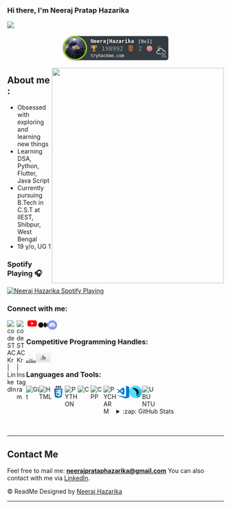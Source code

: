 ### Hi there, I'm Neeraj Pratap Hazarika 
<p align="left"> <img src="https://komarev.com/ghpvc/?username=NeerajHazarika&label=Profile%20views&color=0e75b6&style=flat" /> </p>
<p align="center"> <img src="https://github.com/NeerajHazarika/NeerajHazarika/blob/main/github%20readme/tryhackme%20profile.png" alt="TryHackMe" /> </p>

<img align='right' src='https://github.com/NeerajHazarika/NeerajHazarika/blob/main/github%20readme/20210129_142350.gif' width='400' height="500">

## About me :

-  Obsessed with exploring and learning new things
-  Learning DSA, Python, Flutter, Java Script
-  Currently pursuing B.Tech in C.S.T at IIEST, Shibpur, West Bengal
-  19 y/o, UG 1

### Spotify Playing 🎧

[<img src="https://now-playing-codeSTACKr.vercel.app/api/spotify-playing" alt="Neeraj Hazarika Spotify Playing" width="350" />](https://open.spotify.com/user/npn02zhsn7pnuw4x7bxcemda)

### Connect with me:

[<img align="left" alt="codeSTACKr | LinkedIn" width="22px" src="https://cdn.jsdelivr.net/npm/simple-icons@v3/icons/linkedin.svg" />][linkedin]
[<img align="left" alt="codeSTACKr | Instagram" width="22px" src="https://cdn.jsdelivr.net/npm/simple-icons@v3/icons/instagram.svg" />][instagram]
[<img align="left" alt="codeSTACKr | Instagram" width="28px" src="https://github.com/NeerajHazarika/NeerajHazarika/blob/main/github%20readme/youtube.png" />](https://www.youtube.com/channel/UCm3kdMpKOxLVJftVJu26heg)
[<img align="left" alt="codeSTACKr | Instagram" width="22px" src="https://github.com/NeerajHazarika/NeerajHazarika/blob/main/github%20readme/medium.png" />](https://neerajprataphazarika.medium.com/)
[<img align="left" alt="codeSTACKr | Instagram" width="22px" src="https://github.com/NeerajHazarika/NeerajHazarika/blob/main/github%20readme/discord.png" />](https://discord.gg/4mE9yshaTD)

<br />

### Competitive Programming Handles:

[<img align="left" alt="codechef handle" width="22px" src="https://github.com/NeerajHazarika/NeerajHazarika/blob/main/github%20readme/codechef.png" />][codechef]
[<img align="left" alt="Codeforces" width="35px" src="https://github.com/NeerajHazarika/NeerajHazarika/blob/main/github%20readme/Code%20Forces.jpg" />][codeforces]

<br />

### Languages and Tools: 

[<img align="left" alt="Git" width="30px" src="https://github.com/sahilsingh2402/sahilsingh2402/blob/main/files_ss2402/git.svg" />](https://git-scm.com/)

[<img align="left" alt="HTML" width="30px" src="https://github.com/sahilsingh2402/sahilsingh2402/blob/main/files_ss2402/html.svg" />](https://html.com/)

[<img align="left" alt="CSS" width="30px" src="https://github.com/NeerajHazarika/NeerajHazarika/blob/main/github%20readme/css.png" />](https://www.w3schools.com/css/)

[<img align="left" alt="PYTHON" width="30px" src="https://github.com/sahilsingh2402/sahilsingh2402/blob/main/files_ss2402/python.svg" />](https://www.python.org/)

[<img align="left" alt="C" width="30px" src="https://github.com/sahilsingh2402/sahilsingh2402/blob/main/files_ss2402/c-original.svg" />](https://www.cprogramming.com/)

[<img align="left" alt="CPP" width="30px" src="https://github.com/sahilsingh2402/sahilsingh2402/blob/main/files_ss2402/cpp.svg" />](https://www.cplusplus.com/)

[<img align="left" alt="PYCHARM" width="30px" src="https://github.com/sahilsingh2402/sahilsingh2402/blob/main/files_ss2402/pycharm.svg" />](https://www.jetbrains.com/pycharm/)

[<img align="left" alt="VSCODE" width="30px" src="https://raw.githubusercontent.com/github/explore/80688e429a7d4ef2fca1e82350fe8e3517d3494d/topics/visual-studio-code/visual-studio-code.png" />](https://code.visualstudio.com/)

[<img align="left" alt="PARROT OS" width="30px" src="https://github.com/NeerajHazarika/NeerajHazarika/blob/main/github%20readme/parrotos.png" />](https://www.parrotsec.org/)

[<img align="left" alt="UBUNTU" width="30px" src="https://github.com/sahilsingh2402/sahilsingh2402/blob/main/files_ss2402/ubuntu.svg" />](https://ubuntu.com/)

<br />
<br />
<br />

<details>
  <summary>:zap: GitHub Stats</summary>
  <br />
  <p><img align="left" src="https://github-readme-stats.vercel.app/api/top-langs?username=NeerajHazarika&show_icons=true&locale=en&layout=compact" alt="neeraj" /></p>
  <br />
  <br />
  <br />
  <br />
  <br />
  <br />
  <p>&nbsp;<img align="center" src="https://github-readme-stats.vercel.app/api?username=NeerajHazarika&show_icons=true&locale=en" alt="neeraj" /></p>
</details>

<br />
<br />

---
## Contact Me 
Feel free to mail me: **neerajprataphazarika@gmail.com**
You can also contact with me via [LinkedIn](https://www.linkedin.com/in/neeraj-pratap-hazarika-8800301b8/).

:copyright: ReadMe Designed by [Neeraj Hazarika](https://www.instagram.com/neerajhazarika_/)

---

[instagram]: https://www.instagram.com/neerajhazarika_/
[linkedin]: https://www.linkedin.com/in/neeraj-pratap-hazarika-8800301b8/
[codechef]: https://www.codechef.com/users/neerajhazarika
[codeforces]: https://codeforces.com/profile/NeerajHazarika

